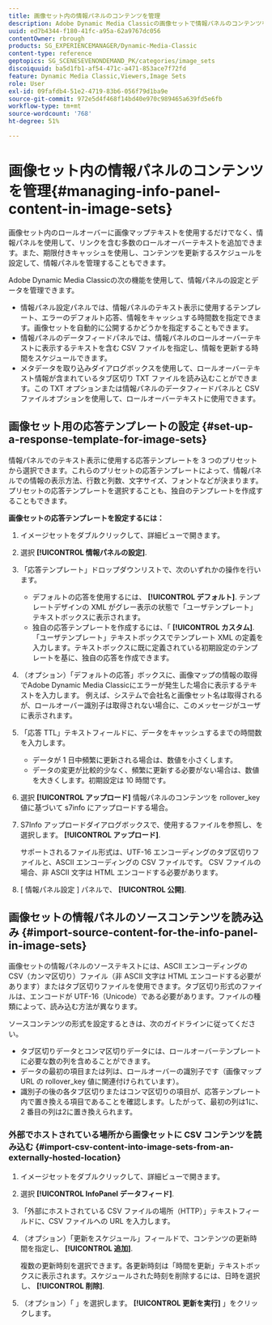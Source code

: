 ```yaml
---
title: 画像セット内の情報パネルのコンテンツを管理
description: Adobe Dynamic Media Classicの画像セットで情報パネルのコンテンツを管理する方法について説明します。
uuid: ed7b4344-f180-41fc-a95a-62a9767dc056
contentOwner: rbrough
products: SG_EXPERIENCEMANAGER/Dynamic-Media-Classic
content-type: reference
geptopics: SG_SCENESEVENONDEMAND_PK/categories/image_sets
discoiquuid: ba5d1fb1-af54-471c-a471-853ace7f72fd
feature: Dynamic Media Classic,Viewers,Image Sets
role: User
exl-id: 09fafdb4-51e2-4719-83b6-056f79d1ba9e
source-git-commit: 972e5d4f468f14bd40e970c989465a639fd5e6fb
workflow-type: tm+mt
source-wordcount: '768'
ht-degree: 51%

---
```


# 画像セット内の情報パネルのコンテンツを管理{#managing-info-panel-content-in-image-sets}

画像セット内のロールオーバーに画像マップテキストを使用するだけでなく、情報パネルを使用して、リンクを含む多数のロールオーバーテキストを追加できます。また、期限付きキャッシュを使用し、コンテンツを更新するスケジュールを設定して、情報パネルを管理することもできます。

Adobe Dynamic Media Classicの次の機能を使用して、情報パネルの設定とデータを管理できます。

* 情報パネル設定パネルでは、情報パネルのテキスト表示に使用するテンプレート、エラーのデフォルト応答、情報をキャッシュする時間数を指定できます。画像セットを自動的に公開するかどうかを指定することもできます。
* 情報パネルのデータフィードパネルでは、情報パネルのロールオーバーテキストに表示するテキストを含む CSV ファイルを指定し、情報を更新する時間をスケジュールできます。
* メタデータを取り込みダイアログボックスを使用して、ロールオーバーテキスト情報が含まれているタブ区切り TXT ファイルを読み込むことができます。この TXT オプションまたは情報パネルのデータフィードパネルと CSV ファイルオプションを使用して、ロールオーバーテキストに使用できます。

## 画像セット用の応答テンプレートの設定 {#set-up-a-response-template-for-image-sets}

情報パネルでのテキスト表示に使用する応答テンプレートを 3 つのプリセットから選択できます。これらのプリセットの応答テンプレートによって、情報パネルでの情報の表示方法、行数と列数、文字サイズ、フォントなどが決まります。プリセットの応答テンプレートを選択することも、独自のテンプレートを作成することもできます。

**画像セットの応答テンプレートを設定するには：**

1. イメージセットをダブルクリックして、詳細ビューで開きます。
1. 選択 **[!UICONTROL 情報パネルの設定]**.
1. 「応答テンプレート」ドロップダウンリストで、次のいずれかの操作を行います。

   * デフォルトの応答を使用するには、 **[!UICONTROL デフォルト]**. テンプレートデザインの XML がグレー表示の状態で「ユーザテンプレート」テキストボックスに表示されます。
   * 独自の応答テンプレートを作成するには、「 **[!UICONTROL カスタム]**. 「ユーザテンプレート」テキストボックスでテンプレート XML の定義を入力します。テキストボックスに既に定義されている初期設定のテンプレートを基に、独自の応答を作成できます。

1. （オプション）「デフォルトの応答」ボックスに、画像マップの情報の取得でAdobe Dynamic Media Classicにエラーが発生した場合に表示するテキストを入力します。 例えば、システムで会社名と画像セット名は取得されるが、ロールオーバー識別子は取得されない場合に、このメッセージがユーザに表示されます。
1. 「応答 TTL」テキストフィールドに、データをキャッシュするまでの時間数を入力します。

   * データが 1 日中頻繁に更新される場合は、数値を小さくします。
   * データの変更が比較的少なく、頻繁に更新する必要がない場合は、数値を大きくします。初期設定は 10 時間です。

1. 選択 **[!UICONTROL アップロード]** 情報パネルのコンテンツを rollover_key 値に基づいて s7info にアップロードする場合。
1. S7Info アップロードダイアログボックスで、使用するファイルを参照し、を選択します。 **[!UICONTROL アップロード]**.

   サポートされるファイル形式は、UTF-16 エンコーディングのタブ区切りファイルと、ASCII エンコーディングの CSV ファイルです。 CSV ファイルの場合、非 ASCII 文字は HTML エンコードする必要があります。

1. [ 情報パネル設定 ] パネルで、 **[!UICONTROL 公開]**.

## 画像セットの情報パネルのソースコンテンツを読み込み {#import-source-content-for-the-info-panel-in-image-sets}

画像セットの情報パネルのソーステキストには、ASCII エンコーディングの CSV（カンマ区切り）ファイル（非 ASCII 文字は HTML エンコードする必要があります）またはタブ区切りファイルを使用できます。タブ区切り形式のファイルは、エンコードが UTF-16（Unicode）である必要があります。ファイルの種類によって、読み込む方法が異なります。

ソースコンテンツの形式を設定するときは、次のガイドラインに従ってください。

* タブ区切りデータとコンマ区切りデータには、ロールオーバーテンプレートに必要な数の列を含めることができます。
* データの最初の項目または列は、ロールオーバーの識別子です（画像マップ URL の rollover_key 値に関連付けられています）。
* 識別子の後の各タブ区切りまたはコンマ区切りの項目が、応答テンプレート内で置き換える項目であることを確認します。したがって、最初の列は$1$に、2 番目の列は$2$に置き換えられます。

### 外部でホストされている場所から画像セットに CSV コンテンツを読み込む {#import-csv-content-into-image-sets-from-an-externally-hosted-location}

1. イメージセットをダブルクリックして、詳細ビューで開きます。
1. 選択 **[!UICONTROL InfoPanel データフィード]**.
1. 「外部にホストされている CSV ファイルの場所（HTTP）」テキストフィールドに、CSV ファイルへの URL を入力します。
1. （オプション）「更新をスケジュール」フィールドで、コンテンツの更新時間を指定し、 **[!UICONTROL 追加]**.

   複数の更新時刻を選択できます。各更新時刻は「時間を更新」テキストボックスに表示されます。スケジュールされた時刻を削除するには、日時を選択し、 **[!UICONTROL 削除]**.

1. （オプション）「 」を選択します。 **[!UICONTROL 更新を実行]** 」をクリックします。
